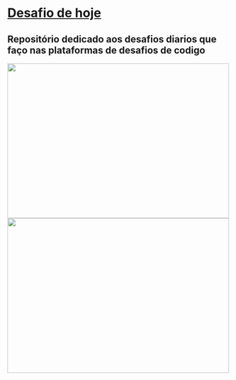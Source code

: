 <h1><a href="https://www.codewars.com/"> Desafio de hoje </a></h1>
<h2>Repositório dedicado aos desafios diarios que faço nas plataformas de desafios de codigo</h2>
<img src="https://www.codewars.com/assets/logos/logo-61192cf7c75904d495e7ad69695fbf0bffd965bc3e17ac60f6c6b475304db09d.svg" width="500" height="350">
<img src="https://img2.gratispng.com/20180826/frq/kisspng-logo-hackerrank-where-s-weed-java-portable-network-plinth-sponsors-5b834339a36e88.2070989215353290816694.jpg" width="500" height="350">
